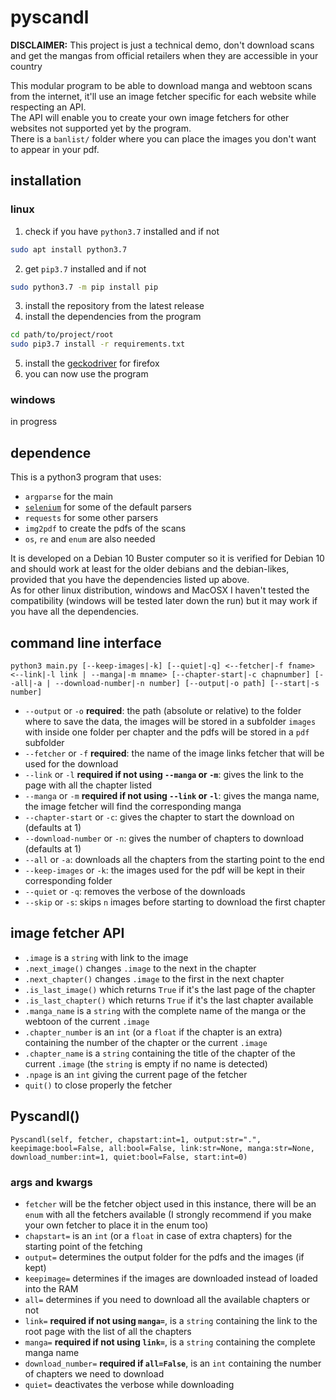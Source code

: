 # pyscandl
**DISCLAIMER:** This project is just a technical demo, don't download scans and get the mangas from official retailers when they are accessible in your country

This modular program to be able to download manga and webtoon scans from the internet, it'll use an image fetcher specific for each website while respecting an API.  
The API will enable you to create your own image fetchers for other websites not supported yet by the program.  
There is a `banlist/` folder where you can place the images you don't want to appear in your pdf.

## installation
### linux
1) check if you have `python3.7` installed and if not
```sh
sudo apt install python3.7
```
2) get `pip3.7` installed and if not
```sh
sudo python3.7 -m pip install pip
```
3) install the repository from the latest release
4) install the dependencies from the program
```sh
cd path/to/project/root
sudo pip3.7 install -r requirements.txt
```
5) install the [geckodriver](https://github.com/mozilla/geckodriver/releases/latest) for firefox
6) you can now use the program

### windows
in progress

## dependence
This is a python3 program that uses:
- `argparse` for the main
- [`selenium`](https://selenium-python.readthedocs.io/installation.html) for some of the default parsers
- `requests` for some other parsers
- `img2pdf` to create the pdfs of the scans
- `os`, `re` and `enum` are also needed

It is developed on a Debian 10 Buster computer so it is verified for Debian 10 and should work at least for the older debians and the debian-likes, provided that you have the dependencies listed up above.  
As for other linux distribution, windows and MacOSX I haven't tested the compatibility (windows will be tested later down the run) but it may work if you have all the dependencies.

## command line interface
`python3 main.py [--keep-images|-k] [--quiet|-q] <--fetcher|-f fname> <--link|-l link | --manga|-m mname> [--chapter-start|-c chapnumber] [--all|-a | --download-number|-n number] [--output|-o path] [--start|-s number]`

- `--output` or `-o` **required**: the path (absolute or relative) to the folder where to save the data, the images will be stored in a subfolder `images` with inside one folder per chapter and the pdfs will be stored in a `pdf` subfolder 
- `--fetcher` or `-f` **required**: the name of the image links fetcher that will be used for the download
- `--link` or `-l` **required if not using `--manga` or `-m`**: gives the link to the page with all the chapter listed
- `--manga` or `-m` **required if not using `--link` or `-l`**: gives the manga name, the image fetcher will find the corresponding manga
- `--chapter-start` or `-c`: gives the chapter to start the download on (defaults at 1)
- `--download-number` or `-n`: gives the number of chapters to download (defaults at 1)
- `--all` or `-a`: downloads all the chapters from the starting point to the end
- `--keep-images` or `-k`: the images used for the pdf will be kept in their corresponding folder
- `--quiet` or `-q`: removes the verbose of the downloads
- `--skip` or `-s`: skips `n` images before starting to download the first chapter

## image fetcher API
- `.image` is a `string` with link to the image  
- `.next_image()` changes `.image` to the next in the chapter  
- `.next_chapter()` changes `.image` to the first in the next chapter
- `.is_last_image()` which returns `True` if it's the last page of the chapter
- `.is_last_chapter()` which returns `True` if it's the last chapter available 
- `.manga_name` is a `string` with the complete name of the manga or the webtoon of the current `.image`
- `.chapter_number` is an `int` (or a `float` if the chapter is an extra) containing the number of the chapter or the current `.image`
- `.chapter_name` is a `string` containing the title of the chapter of the current `.image` (the `string` is empty if no name is detected) 
- `.npage` is an `int` giving the current page of the fetcher
- `quit()` to close properly the fetcher

## Pyscandl()
`Pyscandl(self, fetcher, chapstart:int=1, output:str=".", keepimage:bool=False, all:bool=False, link:str=None, manga:str=None, download_number:int=1, quiet:bool=False, start:int=0)`

### args and kwargs
- `fetcher` will be the fetcher object used in this instance, there will be an `enum` with all the fetchers available (I strongly recommend if you make your own fetcher to place it in the enum too)
- `chapstart=` is an `int` (or a `float` in case of extra chapters) for the starting point of the fetching
- `output=` determines the output folder for the pdfs and the images (if kept)
- `keepimage=` determines if the images are downloaded instead of loaded into the RAM
- `all=` determines if you need to download all the available chapters or not
- `link=` **required if not using `manga=`**, is a `string` containing the link to the root page with the list of all the chapters
- `manga=` **required if not using `link=`**, is a `string` containing the complete manga name
- `download_number=` **required if `all=False`**, is an `int` containing the number of chapters we need to download
- `quiet=` deactivates the verbose while downloading

